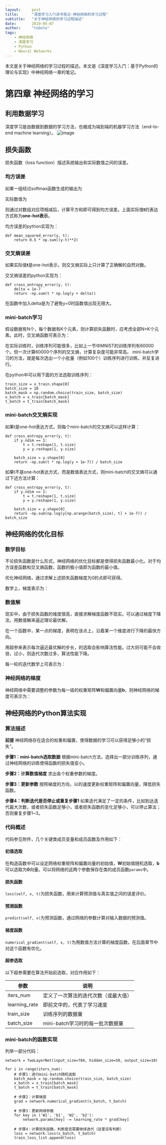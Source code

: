 ```yaml
---
layout:     post
title:      "深度学习入门读书笔记-神经网络的学习过程"
subtitle:   "关于神经网络的学习过程描述"
date:       2019-05-07
author:     "toboto"
tags:
    - 神经网络
    - 深度学习
    - Python
    - Neural Networks
---
```


本文是关于神经网络的学习过程的描述。本文是《深度学习入门：基于Python的理论与实现》中神经网络一章的笔记。

# 第四章 神经网络的学习
## 利用数据学习
深度学习是由数据到数据的学习方法，也被成为端到端的机器学习方法（end-to-end machine learning）。
![image](http://www.ituring.com.cn/figures/2018/DeepLearning/047.png)

## 损失函数
损失函数（loss function）描述系统输出和实际数值之间的误差。

### 均方误差
<script type='text/javascript'>
ele = document.createElement("div");
latex = "E= \\frac{1}{2}\\sum_{k}(y_k-t_k)^2";
katex.render(latex, ele , katexEqu);
document.write(ele.outerHTML);
</script>
如果一组经过softmax函数生成的输出为
<script type='text/javascript'>
ele = document.createElement("div");
latex = "\\mathbf{y}=[0.1, 0.05, 0.6, 0, 0.05, 0.1, 0, 0.1, 0, 0]";
katex.render(latex, ele , katexEqu);
document.write(ele.outerHTML);
</script>
实际数值为
<script type='text/javascript'>
ele = document.createElement("div");
latex = "\\mathbf{t}=[0, 0, 1, 0, 0, 0, 0, 0, 0, 0]";
katex.render(latex, ele , katexEqu);
document.write(ele.outerHTML);
</script>
则通过对数组对应项相减后，计算平方和即可得到均方误差。上面实际值**t**的表达方式称为**one-hot表示**。

均方误差的python实现为：
```
def mean_squared_error(y, t):
    return 0.5 * np.sum((y-t)**2)
```

### 交叉熵误差
<script type='text/javascript'>
ele = document.createElement("div");
latex = "E= -\\sum_{k}t_k\\ln{y_k}";
katex.render(latex, ele , katexEqu);
document.write(ele.outerHTML);
</script>
如果实际值**t**是one-hot表示，则交叉熵实际上只计算了正确解的自然对数。

交叉熵误差的python实现为：
```
def cross_entropy_error(y, t):
    delta = 1e-7
    return -np.sum(t * np.log(y + delta))
```

在函数中加入delta是为了避免y=0时函数值出现无限大。

### mini-batch学习
假设数据有N个，每个数据有K个元素，则计算损失函数时，应考虑全部N×K个元素。此时，交叉熵函数可表示为：
<script type='text/javascript'>
ele = document.createElement("div");
latex = "E=-\\frac{1}{N}\\sum_{n=1}^{N}\\sum_{k=1}^{K}t_{nk}\\ln{y_{nk}}";
katex.render(latex, ele , katexEqu);
document.write(ele.outerHTML);
</script>
在实际训练时，训练序列可能很多，比如上一节中MNIST的训练序列有60000个。但一次计算60000个序列的交叉熵，计算复杂度可能非常高。
mini-batch学习的方法，就是每次选出一个小批量（例如100个）训练序列进行训练，并反复进行。

在python中可以用下面的方法选取训练序列：
```
train_size = x_train.shape[0]
batch_size = 10
batch_mask = np.random.choice(train_size, batch_size)
x_batch = x_train[batch_mask]
t_batch = t_train[batch_mask]
```

### mini-batch交叉熵实现
如果t是one-hot表达方式，则每个mini-batch的交叉熵可以这样计算：
```
def cross_entropy_error(y, t):
    if y.ndim == 1:
        t = t.reshape(1, t.size)
        y = y.reshape(1, y.size)

    batch_size = y.shape[0]
    return -np.sum(t * np.log(y + 1e-7)) / batch_size
```
如果t不是one-hot表达方式，而是数值表达方式，则mini-batch的交叉熵可以通过下述方法计算：
```
def cross_entropy_error(y, t):
    if y.ndim == 1:
        t = t.reshape(1, t.size)
        y = y.reshape(1, y.size)

    batch_size = y.shape[0]
    return -np.sum(np.log(y[np.arange(batch_size), t] + 1e-7)) / batch_size
```

## 神经网络的优化目标
### 数学目标
不论损失函数是什么形式，神经网络的优化目标都是使得损失函数最小化。对于均方误差函数和交叉熵函数，函数的极小值即为函数的最小值。

优化神经网络，通过求解上述损失函数梯度为0的点即可获得。

数学上，梯度表示为：
<script type='text/javascript'>
ele = document.createElement("div");
latex = "\\nabla f = \\left( \\frac{\\partial f}{\\partial x_0}, \\frac{\\partial f}{\\partial x_1}\\right)";
katex.render(latex, ele , katexEqu);
document.write(ele.outerHTML);
</script>

### 数值解
现实中，由于损失函数的维度很高，直接求解梯度函数不现实。可以通过梯度下降法，用数值解来逼近理论最优解。

在一个函数中，某一点的梯度，表明在该点上，沿着某一个维度进行下降的最快方向。

用超参<span id='kinline1'></span>来表示每次逼近最优解的步长，<span id='kinline2'></span>的选取会影响算法性能。<span id='kinline3'></span>过大则可能不会收敛，<span id='kinline3'></span>过小，则迭代次数过多，算法性能下降。

每一轮的迭代数学上可表示为：
<script type='text/javascript'>
ele = document.createElement("div");
latex = "x_0 = x_0 - \\eta\\frac{\\partial f}{\\partial x_0}\\newline";
latex += "x_1 = x_1 - \\eta\\frac{\\partial f}{\\partial x_1}";
katex.render(latex, ele , katexEqu);
document.write(ele.outerHTML);
</script>

### 神经网络的梯度
神经网络中需要调整的参数为每一级的权重矩阵**W**和偏置向量**b**，则神经网络的梯度可表示为：
<script type='text/javascript'>
ele = document.createElement("div");
latex = "\\frac{\\partial L}{\\partial \\mathbf{W}} = \\begin{pmatrix}";
latex += "\\frac{\\partial L}{\\partial w_{11}} & \\frac{\\partial L}{\\partial w_{12}} & \\frac{\\partial L}{\\partial w_{13}}\\\\";
latex += "\\frac{\\partial L}{\\partial w_{21}} & \\frac{\\partial L}{\\partial w_{22}} & \\frac{\\partial L}{\\partial w_{23}}";
latex += "\\end{pmatrix}";
katex.render(latex, ele , katexEqu);
document.write(ele.outerHTML);
</script>

## 神经网络的Python算法实现
### 算法描述
**前提**
神经网络存在适合的权重和偏置，使得数据的学习可以获得足够小的“损失”。

**步骤1：mini-batch选取数据**
根据mini-batch方法，选择出一部分训练序列，通过神经网络的训练使得函数的损失值变小。

**步骤2：计算数值梯度**
求出各个权重参数的梯度。

**步骤3：更新参数**
按照梯度的方向，以<span id='kinline5'></span>的速度更新权重矩阵和偏置向量，降低损失函数。

**步骤4：判断迭代是否停止或重复步骤1**
如果迭代满足了一定的条件，比如到达迭代最大次数，或者损失函数足够小，或者损失函数的变化足够小，可以停止算法；否则重复步骤1~3。

### 代码概述
代码参见附件，几个关键类成员变量和成员函数及作用如下：

#### 初值选取
在构造函数中可以设定网络权重矩阵和偏置向量的初始值，**W**初始值随机选取，**b**可以选取为**0**向量。可以将网络的这两个参数保存在类的成员函数```params```中。

#### 损失函数
```loss(self, x, t)```为损失函数，用来计算预测值与真实值之间的误差评价。

#### 预测函数
```predict(self, x)```为预测函数，通过网络的参数计算对输入数据的预测值。

#### 梯度函数
```numerical_gradient(self, x, t)```为用数值方法计算的梯度函数，在后面章节中对这个函数有优化。

#### 超参选取
以下超参需要在算法开始前选取，对应作用如下：

参数 | 说明
---|---
iters_num | 定义了一次算法的迭代次数（或最大值）
learning_rate | 即前文中的<span id='kinline6'></span>，代表了学习速度
train_size | 训练序列的数据量
batch_size | mini-batch学习时的每一批次数据量

### mini-batch的函数实现

列举一部分代码：

```
network = TwoLayerNet(input_size=784, hidden_size=50, output_size=10)

for i in range(iters_num):
    # 步骤1：进行mini-batch随机选取
    batch_mask = np.random.choice(train_size, batch_size)
    x_batch = x_train[batch_mask]
    t_batch = t_train[batch_mask]

    # 步骤2：计算梯度
    grad = network.numerical_gradient(x_batch, t_batch)

    # 步骤3：更新网络参数
    for key in ('W1', 'b1', 'W2', 'b2'):
        network.params[key] -= learning_rate * grad[key]

    # 步骤4：计算损失函数，判断是否需要继续迭代（这里没有判断）
    loss = network.loss(x_batch, t_batch)
    train_loss_list.append(loss)

```


<script type='text/javascript'>
ele = document.getElementById('kinline1');
latex = "\\eta";
katex.render(latex, ele , katexInline);
ele = document.getElementById('kinline2');
katex.render(latex, ele , katexInline);
ele = document.getElementById('kinline3');
katex.render(latex, ele , katexInline);
ele = document.getElementById('kinline4');
katex.render(latex, ele , katexInline);
ele = document.getElementById('kinline5');
katex.render(latex, ele , katexInline);
ele = document.getElementById('kinline6');
katex.render(latex, ele , katexInline);
</script>

